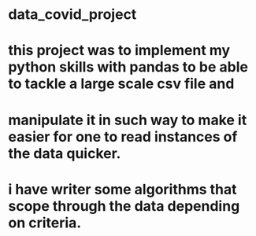 # data_covid_project
# this project was to implement my python skills with pandas to be able to tackle a large scale csv file and 
# manipulate it in such way to make it easier for one to read instances of the data quicker. 
# i have writer some algorithms that scope through the data depending on criteria.

